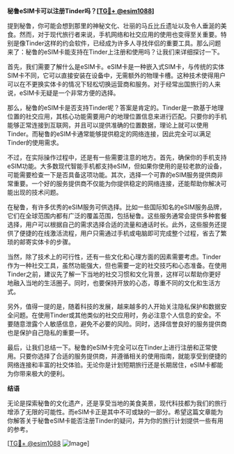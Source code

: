 **秘鲁eSIM卡可以注册Tinder吗？[[TG💪+ @esim1088](https://t.me/s/esim1088)]**

提到秘鲁，你可能会想到那里的神秘文化、壮丽的马丘比丘遗址以及令人垂涎的美食。然而，对于现代旅行者来说，手机网络和社交应用的使用也变得至关重要。特别是像Tinder这样的约会软件，已经成为许多人寻找伴侣的重要工具。那么问题来了：秘鲁的eSIM卡能支持在Tinder上注册和使用吗？让我们来详细探讨一下。

首先，我们需要了解什么是eSIM卡。eSIM卡是一种嵌入式SIM卡，与传统的实体SIM卡不同，它可以直接安装在设备中，无需额外的物理卡槽。这种技术使得用户可以在不更换实体卡的情况下轻松切换运营商和服务。对于经常出国旅行的人来说，eSIM卡无疑是一个非常方便的选择。

那么，秘鲁的eSIM卡是否支持Tinder呢？答案是肯定的。Tinder是一款基于地理位置的社交应用，其核心功能需要用户的地理位置信息来进行匹配。只要你的手机能够正常连接到互联网，并且可以提供准确的位置数据，理论上就可以使用Tinder。而秘鲁的eSIM卡通常能够提供稳定的网络连接，因此完全可以满足Tinder的使用需求。

不过，在实际操作过程中，还是有一些需要注意的地方。首先，确保你的手机支持eSIM功能。大多数现代智能手机都支持eSIM，但如果你使用的是较老款的设备，可能需要检查一下是否具备这项功能。其次，选择一个可靠的eSIM服务提供商非常重要。一个好的服务提供商不仅能为你提供稳定的网络连接，还能帮助你解决可能出现的技术问题。

在秘鲁，有许多优秀的eSIM服务可供选择。比如一些国际知名的eSIM服务品牌，它们在全球范围内都有广泛的覆盖范围，包括秘鲁。这些服务通常会提供多种套餐选择，用户可以根据自己的需求选择合适的流量和通话时长。此外，这些服务还提供了便捷的在线激活流程，用户只需通过手机或电脑即可完成整个过程，省去了繁琐的邮寄实体卡的步骤。

当然，除了技术上的可行性，还有一些文化和心理方面的因素需要考虑。Tinder作为一种社交工具，虽然功能强大，但也需要一定的社交技巧和心态准备。在使用Tinder之前，建议先了解一下当地的社交习惯和文化背景，这样可以帮助你更好地融入当地的生活圈子。同时，也要保持开放的心态，尊重不同的文化和生活方式。

另外，值得一提的是，随着科技的发展，越来越多的人开始关注隐私保护和数据安全问题。在使用Tinder或其他类似的社交应用时，务必注意个人信息的安全。不要随意泄露个人敏感信息，避免不必要的风险。同时，选择信誉良好的服务提供商也是保护自己隐私的重要一环。

最后，让我们总结一下。秘鲁的eSIM卡完全可以在Tinder上进行注册和正常使用。只要你选择了合适的服务提供商，并遵循相关的使用指南，就能享受到便捷的网络连接和丰富的社交体验。无论你是计划短期旅行还是长期居住，eSIM卡都能为你带来极大的便利。

**结语**

无论是探索秘鲁的文化遗产，还是享受当地的美食美景，现代科技都为我们的旅行增添了无限的可能性。而eSIM卡正是其中不可或缺的一部分。希望这篇文章能为你解答关于秘鲁eSIM卡能否注册Tinder的疑问，并为你的旅行计划提供一些有用的参考。

[[TG💪+ @esim1088](https://t.me/s/esim1088) ![Image](https://i.postimg.cc/4NQfJmqS/Snipaste-2025-05-13-00-14-12.png)]